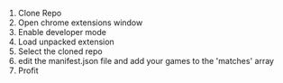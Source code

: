 1. Clone Repo
2. Open chrome extensions window
3. Enable developer mode
4. Load unpacked extension
5. Select the cloned repo
6. edit the manifest.json file and add your games to the 'matches' array
7. Profit